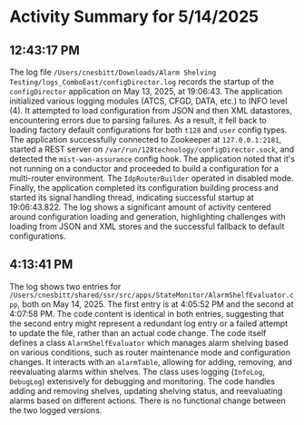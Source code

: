 # Activity Summary for 5/14/2025

## 12:43:17 PM
The log file `/Users/cnesbitt/Downloads/Alarm Shelving Testing/logs_ComboEast/configDirector.log` records the startup of the `configDirector` application on May 13, 2025, at 19:06:43.  The application initialized various logging modules (ATCS, CFGD, DATA, etc.) to INFO level (4).  It attempted to load configuration from JSON and then XML datastores, encountering errors due to parsing failures.  As a result, it fell back to loading factory default configurations for both `t128` and `user` config types.  The application successfully connected to Zookeeper at `127.0.0.1:2181`, started a REST server on `/var/run/128technology/configDirector.sock`, and detected the `mist-wan-assurance` config hook.  The application noted that it's not running on a conductor and proceeded to build a configuration for a multi-router environment. The `IdpRouterBuilder` operated in disabled mode. Finally, the application completed its configuration building process and started its signal handling thread, indicating successful startup at 19:06:43.822.  The log shows a significant amount of activity centered around configuration loading and generation, highlighting challenges with loading from JSON and XML stores and the successful fallback to default configurations.


## 4:13:41 PM
The log shows two entries for `/Users/cnesbitt/shared/ssr/src/apps/StateMonitor/AlarmShelfEvaluator.cpp`, both on May 14, 2025.  The first entry is at 4:05:52 PM and the second at 4:07:58 PM.  The code content is identical in both entries, suggesting that the second entry might represent a redundant log entry or a failed attempt to update the file, rather than an actual code change.  The code itself defines a class `AlarmShelfEvaluator` which manages alarm shelving based on various conditions, such as router maintenance mode and configuration changes.  It interacts with an `alarmTable`, allowing for adding, removing, and reevaluating alarms within shelves.  The class uses logging (`InfoLog`, `DebugLog`) extensively for debugging and monitoring.  The code handles adding and removing shelves, updating shelving status, and reevaluating alarms based on different actions.  There is no functional change between the two logged versions.
